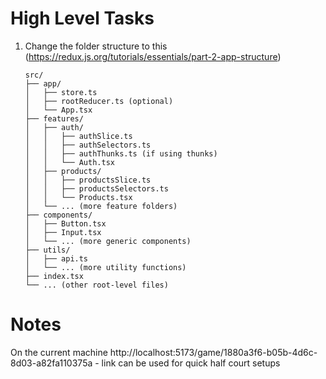 # High Level Tasks

1. Change the folder structure to this (https://redux.js.org/tutorials/essentials/part-2-app-structure)
   ```
   src/
   ├── app/
   │   ├── store.ts
   │   ├── rootReducer.ts (optional)
   │   └── App.tsx
   ├── features/
   │   ├── auth/
   │   │   ├── authSlice.ts
   │   │   ├── authSelectors.ts
   │   │   ├── authThunks.ts (if using thunks)
   │   │   └── Auth.tsx
   │   ├── products/
   │   │   ├── productsSlice.ts
   │   │   ├── productsSelectors.ts
   │   │   └── Products.tsx
   │   └── ... (more feature folders)
   ├── components/
   │   ├── Button.tsx
   │   ├── Input.tsx
   │   └── ... (more generic components)
   ├── utils/
   │   ├── api.ts
   │   └── ... (more utility functions)
   ├── index.tsx
   └── ... (other root-level files)
   ```


# Notes
On the current machine http://localhost:5173/game/1880a3f6-b05b-4d6c-8d03-a82fa110375a - link can be used for quick half court setups